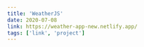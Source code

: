 ```yaml
---
title: 'WeatherJS'
date: 2020-07-08
link: https://weather-app-new.netlify.app/
tags: ['link', 'project']
---
```



